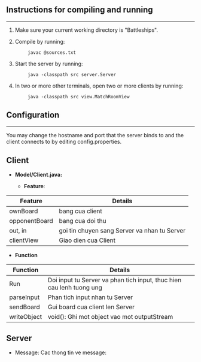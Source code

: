 ## Instructions for compiling and running
--------------------------------------

1. Make sure your current working directory is "Battleships".

2. Compile by running:
```
        javac @sources.txt
```
3. Start the server by running:
```
        java -classpath src server.Server
```
4. In two or more other terminals, open two or more clients by running:
```
        java -classpath src view.MatchRoomView
```

## Configuration
-------------

You may change the hostname and port that the server binds to and the client connects to by editing config.properties.

## Client
- **Model/Client.java:**

  + **Feature**:

| Feature |  Details |
|---|---|
| ownBoard | bang cua client|
| opponentBoard | bang cua doi thu |
| out, in | goi tin chuyen sang Server va nhan tu Server |
| clientView | Giao dien cua Client |

  + **Function**

| Function | Details |
|---|---|
| Run | Doi input tu Server va phan tich input, thuc hien cau lenh tuong ung |
| parseInput | Phan tich input nhan tu Server |
| sendBoard | Gui board cua client len Server |
| writeObject | void():  Ghi mot object vao mot outputStream |



## Server
- Message: Cac thong tin ve message:
